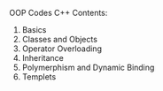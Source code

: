 OOP Codes 
C++
Contents:
1. Basics
2. Classes and Objects
3. Operator Overloading
4. Inheritance
5. Polymerphism and Dynamic Binding
6. Templets
